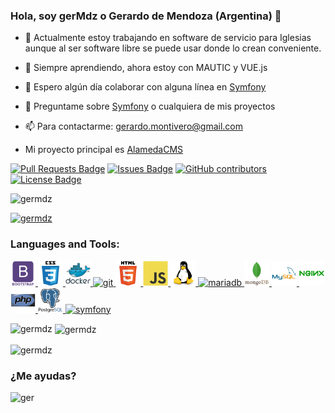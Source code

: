 ### Hola, soy gerMdz o Gerardo de Mendoza (Argentina) 👋

- 🔭 Actualmente estoy trabajando en software de servicio para Iglesias
aunque al ser software libre se puede usar donde lo crean conveniente.

- 🌱 Siempre aprendiendo, ahora estoy con MAUTIC y VUE.js

- 👯 Espero algún día colaborar con alguna línea en [Symfony](https://symfony.com)

- 💬 Preguntame sobre [Symfony](https://symfony.com) o cualquiera de mis proyectos

- 📫 Para contactarme: [gerardo.montivero@gmail.com](mailto:gerardo.montivero@gmail.com)

- Mi proyecto principal es [AlamedaCMS](https://germdz.github.io/AlamedaCMS/) 

[comment]: <> (<a href="https://github.com/gerMdz/AlamedaCMS/stargazers"><img src="https://img.shields.io/github/stars/gerMdz/AlamedaCMS" alt="Stars Badge"/></a>)

[comment]: <> (<a href="https://github.com/gerMdz/AlamedaCMS/network/members"><img src="https://img.shields.io/github/forks/gerMdz/AlamedaCMS" alt="Forks Badge"/></a>)
<a href="https://github.com/gerMdz/AlamedaCMS/pulls"><img src="https://img.shields.io/github/issues-pr/gerMdz/AlamedaCMS" alt="Pull Requests Badge"/></a>
<a href="https://github.com/gerMdz/AlamedaCMS/issues"><img src="https://img.shields.io/github/issues/gerMdz/AlamedaCMS" alt="Issues Badge"/></a>
<a href="https://github.com/gerMdz/AlamedaCMS/graphs/contributors"><img alt="GitHub contributors" src="https://img.shields.io/github/contributors/gerMdz/AlamedaCMS?color=2b9348"></a>
<a href="https://github.com/gerMdz/AlamedaCMS/blob/master/LICENSE"><img src="https://img.shields.io/github/license/gerMdz/AlamedaCMS?color=2b9348" alt="License Badge"/></a>


<p align="left"> <img src="https://komarev.com/ghpvc/?username=germdz&label=Profile%20views&color=0e75b6&style=flat" alt="germdz" /> </p>

<p align="left"> <a href="https://github.com/ryo-ma/github-profile-trophy"><img src="https://github-profile-trophy.vercel.app/?username=germdz" alt="germdz" /></a> </p>


<h3 align="left">Languages and Tools:</h3>
<p align="left"> <a href="https://getbootstrap.com" target="_blank"> <img src="https://raw.githubusercontent.com/devicons/devicon/master/icons/bootstrap/bootstrap-plain-wordmark.svg" alt="bootstrap" width="40" height="40"/> </a> <a href="https://www.w3schools.com/css/" target="_blank"> <img src="https://raw.githubusercontent.com/devicons/devicon/master/icons/css3/css3-original-wordmark.svg" alt="css3" width="40" height="40"/> </a> <a href="https://www.docker.com/" target="_blank"> <img src="https://raw.githubusercontent.com/devicons/devicon/master/icons/docker/docker-original-wordmark.svg" alt="docker" width="40" height="40"/> </a> <a href="https://git-scm.com/" target="_blank"> <img src="https://www.vectorlogo.zone/logos/git-scm/git-scm-icon.svg" alt="git" width="40" height="40"/> </a> <a href="https://www.w3.org/html/" target="_blank"> <img src="https://raw.githubusercontent.com/devicons/devicon/master/icons/html5/html5-original-wordmark.svg" alt="html5" width="40" height="40"/> </a> <a href="https://developer.mozilla.org/en-US/docs/Web/JavaScript" target="_blank"> <img src="https://raw.githubusercontent.com/devicons/devicon/master/icons/javascript/javascript-original.svg" alt="javascript" width="40" height="40"/> </a> <a href="https://www.linux.org/" target="_blank"> <img src="https://raw.githubusercontent.com/devicons/devicon/master/icons/linux/linux-original.svg" alt="linux" width="40" height="40"/> </a> <a href="https://mariadb.org/" target="_blank"> <img src="https://www.vectorlogo.zone/logos/mariadb/mariadb-icon.svg" alt="mariadb" width="40" height="40"/> </a> <a href="https://www.mongodb.com/" target="_blank"> <img src="https://raw.githubusercontent.com/devicons/devicon/master/icons/mongodb/mongodb-original-wordmark.svg" alt="mongodb" width="40" height="40"/> </a> <a href="https://www.mysql.com/" target="_blank"> <img src="https://raw.githubusercontent.com/devicons/devicon/master/icons/mysql/mysql-original-wordmark.svg" alt="mysql" width="40" height="40"/> </a> <a href="https://www.nginx.com" target="_blank"> <img src="https://raw.githubusercontent.com/devicons/devicon/master/icons/nginx/nginx-original.svg" alt="nginx" width="40" height="40"/> </a> <a href="https://www.php.net" target="_blank"> <img src="https://raw.githubusercontent.com/devicons/devicon/master/icons/php/php-original.svg" alt="php" width="40" height="40"/> </a> <a href="https://www.postgresql.org" target="_blank"> <img src="https://raw.githubusercontent.com/devicons/devicon/master/icons/postgresql/postgresql-original-wordmark.svg" alt="postgresql" width="40" height="40"/> </a> <a href="https://symfony.com" target="_blank"> <img src="https://symfony.com/logos/symfony_black_03.svg" alt="symfony" width="40" height="40"/> </a> </p>

<p><img align="left" src="https://github-readme-stats.vercel.app/api/top-langs?username=germdz&show_icons=true&locale=en&layout=compact" alt="germdz" /></p>

<p>&nbsp;<img align="center" src="https://github-readme-stats.vercel.app/api?username=germdz&show_icons=true&locale=en" alt="germdz" /></p>

<p><img align="center" src="https://github-readme-streak-stats.herokuapp.com/?user=germdz&" alt="germdz" /></p>

<h3 align="left">¿Me ayudas?</h3>

[comment]: <> ([Invitame un café en cafecito.app]&#40;https://cdn.cafecito.app/imgs/buttons/button_3.svg&#41;]&#40;https://cafecito.app/germdz&#41;)

<p><a href="https://cafecito.app/germdz"> <img align="left" src="https://cdn.cafecito.app/imgs/buttons/button_3.svg" height="50" width="210" alt="ger" /></a></p><br><br>
